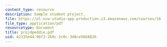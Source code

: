```yaml
---
content_type: resource
description: Sample student project.
file: https://ol-ocw-studio-app-production.s3.amazonaws.com/courses/16-810-engineering-design-and-rapid-prototyping-january-iap-2007/42335e4496f3269c3c0c3d8ce56b8826_projdpeddie.pdf
file_type: application/pdf
resourcetype: Document
title: projdpeddie.pdf
uid: 42335e44-96f3-269c-3c0c-3d8ce56b8826
---
```

